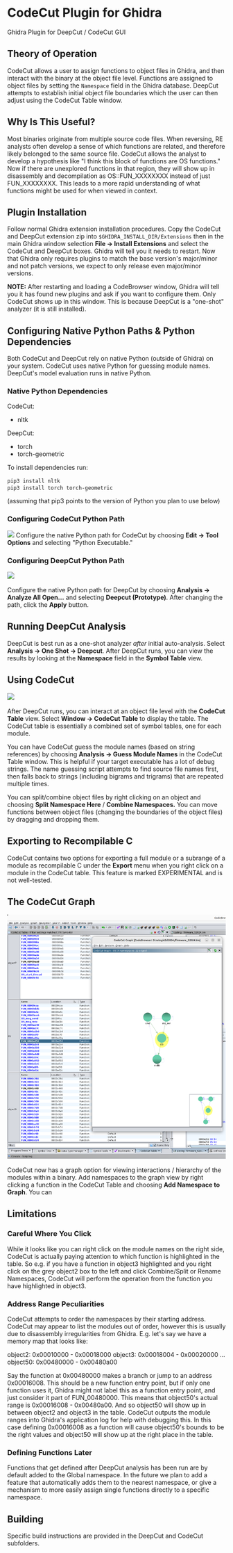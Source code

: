 # CodeCut Plugin for Ghidra
Ghidra Plugin for DeepCut / CodeCut GUI

## Theory of Operation
CodeCut allows a user to assign functions to object files in Ghidra, and then interact with the binary at the object file level.  Functions are assigned to object files by setting the `Namespace` field in the Ghidra database.  DeepCut attempts to establish initial object file boundaries which the user can then adjust using the CodeCut Table window.

## Why Is This Useful?
Most binaries originate from multiple source code files.  When reversing, RE analysts often develop a sense of which functions are related, and therefore likely belonged to the same source file.  CodeCut allows the analyst to develop a hypothesis like "I think this block of functions are OS functions." Now if there are unexplored functions in that region, they will show up in disassembly and decompilation as OS::FUN_XXXXXXXX instead of just FUN_XXXXXXXX.  This leads to a more rapid understanding of what functions might be used for when viewed in context.

## Plugin Installation
Follow normal Ghidra extension installation procedures.  Copy the CodeCut and DeepCut extension zip into `$GHIDRA_INSTALL_DIR/Extensions` then in the main Ghidra window selection **File -> Install Extensions** and select the CodeCut and DeepCut boxes.  Ghidra will tell you it needs to restart.  Now that Ghidra only requires plugins to match the base version's major/minor and not patch versions, we expect to only release even major/minor versions.

**NOTE:** After restarting and loading a CodeBrowser window, Ghidra will tell you it has found new plugins and ask if you want to configure them.  Only CodeCut shows up in this window.  This is because DeepCut is a "one-shot" analyzer (it is still installed).

## Configuring Native Python Paths & Python Dependencies
Both CodeCut and DeepCut rely on native Python (outside of Ghidra) on your system.  CodeCut uses native Python for guessing module names.  DeepCut's model evaluation runs in native Python.  

### Native Python Dependencies
CodeCut: 
- nltk

DeepCut: 
- torch
- torch-geometric

To install dependencies run:

```
pip3 install nltk
pip3 install torch torch-geometric
```

(assuming that pip3 points to the version of Python you plan to use below)

### Configuring CodeCut Python Path
![](img/codecut-config.png)
Configure the native Python path for CodeCut by choosing **Edit -> Tool Options** and selecting "Python Executable."

### Configuring DeepCut Python Path
![](img/deepcut-config.png)

Configure the native Python path for DeepCut by choosing **Analysis -> Analyze All Open...** and selecting **Deepcut (Prototype)**.  After changing the path, click the **Apply** button.

## Running DeepCut Analysis
DeepCut is best run as a one-shot analyzer *after* initial auto-analysis.  Select **Analysis -> One Shot -> Deepcut**.  After DeepCut runs, you can view the results by looking at the **Namespace** field in the **Symbol Table** view.

## Using CodeCut
![](img/codecut-run.png)

After DeepCut runs, you can interact at an object file level with the **CodeCut Table** view.  Select **Window -> CodeCut Table** to display the table.  The CodeCut table is essentially a combined set of symbol tables, one for each module. 

You can have CodeCut guess the module names (based on string references) by choosing **Analysis -> Guess Module Names** in the CodeCut Table window.  This is helpful if your target executable has a lot of debug strings.  The name guessing script attempts to find source file names first, then falls back to strings (including bigrams and trigrams) that are repeated multiple times.

You can split/combine object files by right clicking on an object and choosing **Split Namespace Here** / **Combine Namespaces.**  You can move functions between object files (changing the boundaries of the object files) by dragging and dropping them.

## Exporting to Recompilable C

CodeCut contains two options for exporting a full module or a subrange of a module as recompilable C under the **Export** menu when you right click on a module in the CodeCut table.  This feature is marked EXPERIMENTAL and is not well-tested.

## The CodeCut Graph
![](img/graph-pic.png)

CodeCut now has a graph option for viewing interactions / hierarchy of the modules within a binary.  Add namespaces to the graph view by right clicking a function in the CodeCut Table and choosing **Add Namespace to Graph**.  You can  

## Limitations

### Careful Where You Click
While it looks like you can right click on the module names on the right side, CodeCut is actually paying attention to which function is highlighted in the table.  So e.g. if you have a function in object3 highlighted and you right click on the grey object2 box to the left and click Combine/Split or Rename Namespaces, CodeCut will perform the operation from the function you have highlighted in object3.

### Address Range Peculiarities
CodeCut attempts to order the namespaces by their starting address.  CodeCut may appear to list the modules out of order, however this is usually due to disassembly irregularities from Ghidra.  E.g. let's say we have a memory map that looks like:

object2:  0x00010000 - 0x00018000
object3:  0x00018004 - 0x00020000
...
object50: 0x00480000 - 0x00480a00

Say the function at 0x00480000 makes a branch or jump to an address 0x00016008.  This should be a new function entry point, but if only one function uses it, Ghidra might not label this as a function entry point, and just consider it part of FUN_00480000.  This means that object50's actual range is 0x00016008 - 0x00480a00.  And so object50 will show up in between object2 and object3 in the table.  CodeCut outputs the module ranges into Ghidra's application log for help with debugging this.  In this case defining 0x00016008 as a function will cause object50's bounds to be the right values and object50 will show up at the right place in the table.

### Defining Functions Later
Functions that get defined after DeepCut analysis has been run are by default added to the Global namespace.  In the future we plan to add a feature that automatically adds them to the nearest namespace, or give a mechanism to more easily assign single functions directly to a specific namespace.

## Building
Specific build instructions are provided in the DeepCut and CodeCut subfolders.
